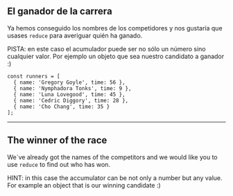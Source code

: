 ## El ganador de la carrera

Ya hemos conseguido los nombres de los competidores y nos gustaría que usases `reduce` para averiguar quién ha ganado.

PISTA: en este caso el acumulador puede ser no sólo un número sino cualquier valor. Por ejemplo un objeto que sea nuestro candidato a ganador :)

```
const runners = [
  { name: 'Gregory Goyle', time: 56 },
  { name: 'Nymphadora Tonks', time: 9 },
  { name: 'Luna Lovegood', time: 45 },
  { name: 'Cedric Diggory', time: 28 },
  { name: 'Cho Chang', time: 35 }
];
```

---

## The winner of the race

We´ve already got the names of the competitors and we would like you to use `reduce` to find out who has won.

HINT: in this case the accumulator can be not only a number but any value. For example an object that is our winning candidate :)
